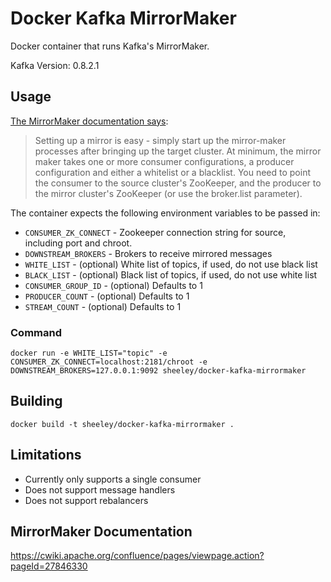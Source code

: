 # Docker Kafka MirrorMaker
Docker container that runs Kafka's MirrorMaker.

Kafka Version: 0.8.2.1

## Usage
[The MirrorMaker documentation says](https://cwiki.apache.org/confluence/pages/viewpage.action?pageId=27846330):

> Setting up a mirror is easy - simply start up the mirror-maker processes after bringing up the target cluster. At minimum, the mirror maker takes one or more consumer configurations, a producer configuration and either a whitelist or a blacklist. You need to point the consumer to the source cluster's ZooKeeper, and the producer to the mirror cluster's ZooKeeper (or use the broker.list parameter).



The container expects the following environment variables to be passed in:

* `CONSUMER_ZK_CONNECT` - Zookeeper connection string for source, including port and chroot.
* `DOWNSTREAM_BROKERS` - Brokers to receive mirrored messages
* `WHITE_LIST` - (optional) White list of topics, if used, do not use black list
* `BLACK_LIST` - (optional) Black list of topics, if used, do not use white list
* `CONSUMER_GROUP_ID` - (optional) Defaults to 1
* `PRODUCER_COUNT` - (optional) Defaults to 1
* `STREAM_COUNT` - (optional) Defaults to 1

<!-- * `ABORT_ON_FAILURE` - (optional) Kill MirrorMaker on failure. Defaults to true.
* `OFFSET_COMMIT_INTERVAL` - (optional) Defaults to 60000 -->

### Command
`docker run -e WHITE_LIST="topic" -e CONSUMER_ZK_CONNECT=localhost:2181/chroot -e DOWNSTREAM_BROKERS=127.0.0.1:9092 sheeley/docker-kafka-mirrormaker`

## Building
`docker build -t sheeley/docker-kafka-mirrormaker .`

## Limitations
- Currently only supports a single consumer
- Does not support message handlers
- Does not support rebalancers 

## MirrorMaker Documentation
https://cwiki.apache.org/confluence/pages/viewpage.action?pageId=27846330

